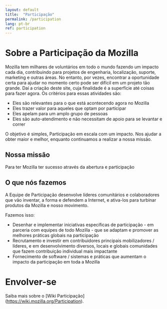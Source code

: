 ```yaml
---
layout: default
title:  "Participação"
permalink: /participation
lang: pt-br
ref: participation
---
```


# Sobre a Participação da Mozilla

Mozilla tem milhares de voluntários em todo o mundo fazendo um impacto cada dia, contribuindo para projetos de engenharia, localização, suporte, marketing e outras áreas. No entanto, por vezes, encontrar a oportunidade certa para ajudar no momento certo pode ser difícil em um projeto tão grande. Daí a criação deste site, cuja finalidade é a superfície até coisas para fazer agora. Os critérios para essas atividades são:

* Eles são relevantes para o que está acontecendo agora no Mozilla
* Eles trazer valor para aqueles que optam por participar
* Eles apelam para um amplo grupo de pessoas
* Eles são auto-atendimento e não necessitam de apoio para se levantar e correr

O objetivo é simples, Participação em escala com um impacto. Nos ajudar a obter maior e melhor, enquanto continuamos a realizar a nossa missão.

## Nossa missão

Para ter Mozilla ter sucesso através da abertura e participação

## O que nós fazemos

A Equipe de Participação desenvolve líderes comunitários e colaboradores que vão inventar, a forma e defendem a Internet, e ativa-los para turbinar produtos da Mozilla e nosso movimento.

Fazemos isso:

* Desenhar e implementar iniciativas específicas de participação - em parceria com equipes de todo Mozilla - que se adaptam e promover as melhores práticas globais na participação
* Recrutamento e investir em contribuidores principais mobilizadores / líderes, e em desenvolvimento diversos, locais e globais comunidades que fazem contribuição individual mais impactante
* Fornecimento de software / sistemas e práticas que aumentam o impacto da participação em toda a Mozilla

# Envolver-se

Saiba mais sobre o [Wiki Participação] (https://wiki.mozilla.org/Participation).
